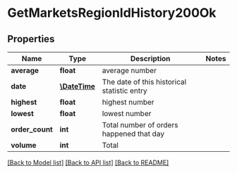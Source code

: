 # GetMarketsRegionIdHistory200Ok

## Properties
Name | Type | Description | Notes
------------ | ------------- | ------------- | -------------
**average** | **float** | average number | 
**date** | [**\DateTime**](Date.md) | The date of this historical statistic entry | 
**highest** | **float** | highest number | 
**lowest** | **float** | lowest number | 
**order_count** | **int** | Total number of orders happened that day | 
**volume** | **int** | Total | 

[[Back to Model list]](../README.md#documentation-for-models) [[Back to API list]](../README.md#documentation-for-api-endpoints) [[Back to README]](../README.md)


